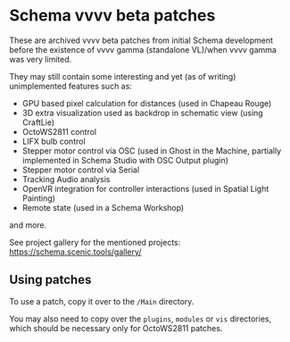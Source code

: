 # Schema vvvv beta patches

These are archived vvvv beta patches from initial Schema development before the existence of vvvv gamma (standalone VL)/when vvvv gamma was very limited.

They may still contain some interesting and yet (as of writing) unimplemented features such as:
- GPU based pixel calculation for distances (used in Chapeau Rouge)
- 3D extra visualization used as backdrop in schematic view (using CraftLie)
- OctoWS2811 control
- LIFX bulb control
- Stepper motor control via OSC (used in Ghost in the Machine, partially implemented in Schema Studio with OSC Output plugin)
- Stepper motor control via Serial
- Tracking Audio analysis
- OpenVR integration for controller interactions (used in Spatial Light Painting)
- Remote state (used in a Schema Workshop)

and more.

See project gallery for the mentioned projects: https://schema.scenic.tools/gallery/

## Using patches

To use a patch, copy it over to the `/Main` directory.

You may also need to copy over the `plugins`, `modules` or `vis` directories, which should be necessary only for OctoWS2811 patches.
